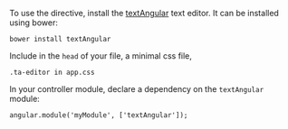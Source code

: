 To use the directive, install the [textAngular](http://textangular.com) text editor. It can be installed using bower:

    bower install textAngular

Include in the `head` of your file, a minimal css file, 

    .ta-editor in app.css

In your controller module, declare a dependency on the `textAngular` module:
    
    angular.module('myModule', ['textAngular']);